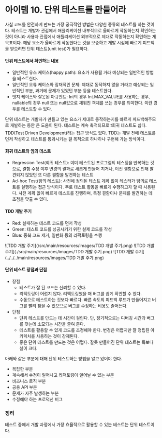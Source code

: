 아이템 10. 단위 테스트를 만들어라
=========================
사실 코드를 안전하게 만드는 가장 궁극적인 방법은 다양한 종류의 테스트를 하는 것이다.
테스트는 개발자 관점에서 애플리케이션 내부적으로 올바르게 작동하는지 확인하는 것이 아니라 사용자 관점에서 애플리케이션 외부적으로 제대로 작동하는지 확인하는 게 목표이다.
해당 요소가 올바르게 작동한다는 것을 보증하고 개발 시점에 빠르게 피드백을 받으려면 단위 테스트(unit test)가 필요하다.

#### 단위 테스트에서 확인하는 내용
* 일반적인 유스 케이스(happy path): 요소가 사용될 거라 예상되는 일반적인 방법을 테스트한다.
* 일반적인 오류 케이스와 잠재적인 문제: 제대로 동작하지 않을 거라고 예상되는 일반적인 부분, 과거에 문제가 있었던 부분 등을 테스트한다. 
* 엣지 케이스와 잘못된 아규먼트: Int의 경우 Int.MAX_VALUE를 사용하는 경우, nullable의 경우 null 또는 null값으로 채워진 객체를 쓰는 경우를 의미한다. 이런 경우를 테스트할 수 있다.

단위 테스트는 개발자가 만들고 있는 요소가 제대로 동작하는지를 빠르게 피드백해주므로 개발하는 동안 큰 도움이 된다. 테스트는 계속 축적되므로 ❗회귀 테스트도 쉽다.
TDD(Test Driven Development)라는 접근 방식도 있다. TDD는 개발 전에 테스트를 먼저 작성하고 테스트를 통과시키는 걸 목적으로 하나하나 구현해 가는 방식이다.

#### 회귀 테스트와 임의 테스트
* Regression Test(회귀 테스트): 이미 테스트된 프로그램의 테스팅을 반복하는 것으로, 결함 수정 이후 변경의 결과로 새롭게 만들어 지거나, 이전 결함으로 인해 발견되지 않았던 또 다른 결함을 발견하는 테스트
* Ad-hoc Test(임의 테스트): 사전에 정의된 테스트 계획 없이 테스터가 임의로 테스트를 실행하는 접근 방식이다. 주로 테스트 활동을 빠르게 수행하고자 할 때 사용된다. 사전 계획 없이 빠르게 테스트를 진행하며, 특정 결함이나 문제를 발견하는 데 초점을 맞출 수 있다.

#### TDD 개발 주기
* Red: 실패하는 테스트 코드를 먼저 작성
* Green: 테스트 코드를 성공시키기 위한 실제 코드를 작성
* Blue: 중복 코드 제거, 일반화 등의 리팩토링을 수행

![TDD 개발 주기](/src/main/resources/images/TDD 개발 주기.png)
![TDD 개발 주기](./src/main/resources/images/TDD 개발 주기.png)
![TDD 개발 주기](../../../main/resources/images/TDD 개발 주기.png)

#### 단위 테스트 장점과 단점
* 장점
  * 테스트가 잘 된 코드는 신뢰할 수 있다.
  * 리팩토링이 어렵지 않다. 리팩토링했을 때 버그를 쉽게 확인할 수 있다.
  * 수동으로 테스트하는 것보다 빠르다. 빠른 속도의 피드백 루프가 만들어지고 버그를 빨리 찾을 수 있으므로 버그를 수정하는 비용도 줄어든다.
* 단점
  * 단위 테스트를 만드는 데 시간이 걸린다. 단, 장기적으로는 디버깅 시간과 버그를 찾는데 소모되는 시간을 줄여 준다.
  * 테스트를 활용할 수 있게 코드를 조정해야 한다. 변경은 어렵지만 잘 정립된 아키텍처를 사용하는 것이 강제된다.
  * 좋은 단위 테스트를 만드는 것은 어렵다. 잘못 만들어진 단위 테스트는 득보다 실이 크다.

아래와 같은 부분에 대해 단위 테스트하는 방법을 알고 있어야 한다. 
* 복잡한 부분
* 계속해서 수정이 일어나고 리팩토링이 일어날 수 있는 부분 
* 비즈니스 로직 부분 
* 공용 API 부분 
* 문제가 자주 발생하는 부분 
* 수정해야 하는 프로덕션 버그

### 정리
테스트 중에서 개발 과정에서 가장 효율적으로 활용할 수 있는 테스트는 단위 테스트이다.